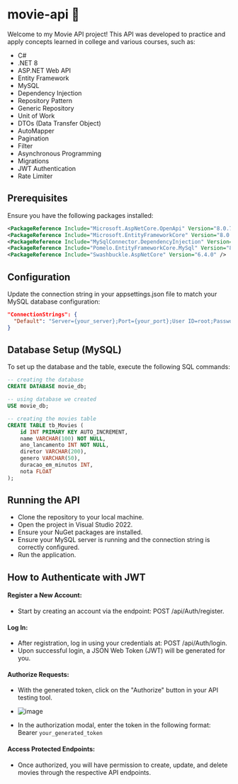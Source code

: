 
  <h1>movie-api 🎥</h1>
  <p>Welcome to my Movie API project! This API was developed to practice and apply concepts learned in college and various courses, such as:</p>
  
  * C#
  * .NET 8
  * ASP.NET Web API
  * Entity Framework
  * MySQL
  * Dependency Injection
  * Repository Pattern
  * Generic Repository
  * Unit of Work
  * DTOs (Data Transfer Object)
  * AutoMapper
  * Pagination
  * Filter
  * Asynchronous Programming
  * Migrations
  * JWT Authentication
  * Rate Limiter


## Prerequisites

Ensure you have the following packages installed:

```xml
<PackageReference Include="Microsoft.AspNetCore.OpenApi" Version="8.0.7" />
<PackageReference Include="Microsoft.EntityFrameworkCore" Version="8.0.7" />
<PackageReference Include="MySqlConnector.DependencyInjection" Version="2.3.6" />
<PackageReference Include="Pomelo.EntityFrameworkCore.MySql" Version="8.0.2" />
<PackageReference Include="Swashbuckle.AspNetCore" Version="6.4.0" />
```

## Configuration
Update the connection string in your appsettings.json file to match your MySQL database configuration:

```json
"ConnectionStrings": {
  "Default": "Server={your_server};Port={your_port};User ID=root;Password={your_password};Database=movie_db"
}
```

## Database Setup (MySQL)
To set up the database and the table, execute the following SQL commands:

```sql
-- creating the database
CREATE DATABASE movie_db;

-- using database we created
USE movie_db;

-- creating the movies table
CREATE TABLE tb_Movies (
    id INT PRIMARY KEY AUTO_INCREMENT,
    name VARCHAR(100) NOT NULL,
    ano_lancamento INT NOT NULL, 
    diretor VARCHAR(200),
    genero VARCHAR(50),
    duracao_em_minutos INT,
    nota FLOAT
);
```

## Running the API
* Clone the repository to your local machine.
* Open the project in Visual Studio 2022.
* Ensure your NuGet packages are installed.
* Ensure your MySQL server is running and the connection string is correctly configured.
* Run the application.

## How to Authenticate with JWT
#### Register a New Account:
* Start by creating an account via the endpoint: POST /api/Auth/register.


#### Log In:
* After registration, log in using your credentials at: POST /api/Auth/login.
* Upon successful login, a JSON Web Token (JWT) will be generated for you.
  
#### Authorize Requests:
* With the generated token, click on the "Authorize" button in your API testing tool.
* ![image](https://github.com/user-attachments/assets/37c5f44b-b9ea-4231-97f8-aaf0c2eac547)


* In the authorization modal, enter the token in the following format:
Bearer ````your_generated_token````

#### Access Protected Endpoints:
* Once authorized, you will have permission to create, update, and delete movies through the respective API endpoints.

